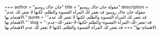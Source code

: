 +++
author = "جان جاك روسو"
title = "مقولة جان جاك روسو"
description = "مقولة جان جاك روسو: قد تغفر لك المرأة القسوة والظلم، لكنها لا تغفر لك عدم الاهتمام بها."
quote = '''قد تغفر لك المرأة القسوة والظلم، لكنها لا تغفر لك عدم الاهتمام بها.''' 
slug = "قد-تغفر-لك-المرأة-القسوة-والظلم-لكنها-لا-تغفر-لك-عدم-الاهتمام-بها"
+++
قد تغفر لك المرأة القسوة والظلم، لكنها لا تغفر لك عدم الاهتمام بها.
